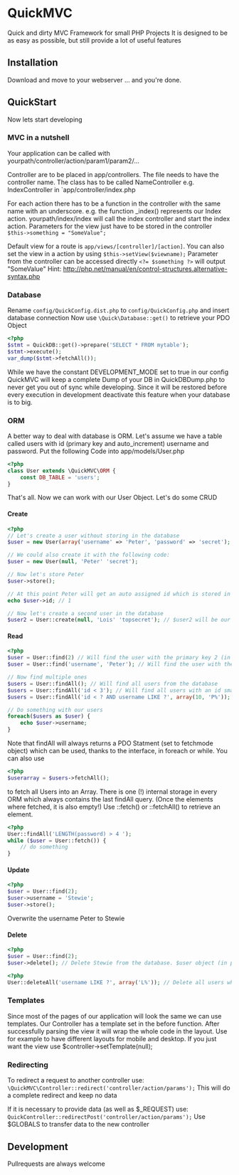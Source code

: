 # QuickMVC
Quick and dirty MVC Framework for small PHP Projects
It is designed to be as easy as possible, but still provide a lot of useful features

## Installation
Download and move to your webserver ... and you're done.

## QuickStart
Now lets start developing

### MVC in a nutshell
Your application can be called with yourpath/controller/action/param1/param2/...

Controller are to be placed in app/controllers. The file needs to have the controller name.
The class has to be called NameController
e.g. IndexController in `app/controller/index.php

For each action there has to be a function in the controller with the same name with an underscore.
e.g. the function _index() represents our Index action. yourpath/index/index will call the index controller and start
the index action.
Parameters for the view just have to be stored in the controller
`$this->something = "SomeValue";`

Default view for a route is `app/views/[controller]/[action]`. You can also set the view in a action by using `$this->setView($viewname);`
Parameter from the controller can be accessed directly
`<?= $something ?>` will output "SomeValue"
Hint: http://php.net/manual/en/control-structures.alternative-syntax.php

### Database
Rename `config/QuickConfig.dist.php` to `config/QuickConfig.php` and insert database connection
Now use `\Quick\Database::get()` to retrieve your PDO Object

```php
<?php
$stmt = QuickDB::get()->prepare('SELECT * FROM mytable');
$stmt->execute();
var_dump($stmt->fetchAll());
```

While we have the constant DEVELOPMENT_MODE set to true in our config QuickMVC will keep a complete Dump of your DB in QuickDBDump.php to never get you out of sync while developing. Since it will be restored before every execution in development deactivate this feature when your database is to big.

### ORM
A better way to deal with database is ORM.
Let's assume we have a table called users with id (primary key and auto_increment) username and password. Put the following Code into app/models/User.php

```php
<?php
class User extends \QuickMVC\ORM {
    const DB_TABLE = 'users';
}
```

That's all. Now we can work with our User Object. Let's do some CRUD

#### Create

```php
<?php
// Let's create a user without storing in the database
$user = new User(array('username' => 'Peter', 'password' => 'secret');

// We could also create it with the following code:
$user = new User(null, 'Peter' 'secret');

// Now let's store Peter
$user->store();

// At this point Peter will get an auto assigned id which is stored in our $user
echo $user->id; // 1

// Now let's create a second user in the database
$user2 = User::create(null, 'Lois' 'topsecret'); // $user2 will be our new created user object

```

#### Read

```php
<?php
$user = User::find(2) // Will find the user with the primary key 2 (in our case: Lois)
$user = User::find('username', 'Peter'); // Will find the user with the username Peter (in our case: Peter)

// Now find multiple ones
$users = User::findAll(); // Will find all users from the database
$users = User::findAll('id < 3'); // Will find all users with an id smaller than 3
$users = User::findAll('id < ? AND username LIKE ?', array(10, 'P%')); // Will find all users with an id below 10 and a username starting with P

// Do something with our users
foreach($users as $user) {
    echo $user->username;
}

```
Note that findAll will always returns a PDO Statment (set to fetchmode object) which can be used, thanks to the interface, in foreach or while.
You can also use
```php
<?php
$userarray = $users->fetchAll();
```
to fetch all Users into an Array.
There is one (!) internal storage in every ORM which always contains the last findAll query. (Once the elements where fetched, it is also empty!) Use ::fetch() or ::fetchAll() to retrieve an element.
```php
<?php
User::findAll('LENGTH(password) > 4 ');
while ($user = User::fetch()) {
    // do something
}
```

#### Update

```php
<?php
$user = User::find(2);
$user->username = 'Stewie';
$user->store();
```

Overwrite the username Peter to Stewie


#### Delete

```php
<?php
$user = User::find(2);
$user->delete(); // Delete Stewie from the database. $user object (in php) is still valid AND (!) could be stored again if required
```

```php
<?php
User::deleteAll('username LIKE ?', array('L%')); // Delete all users where the username starts with an L
```

### Templates

Since most of the pages of our application will look the same we can use templates. Our Controller has a template set in the before function. After successfully parsing the view it will wrap the whole code in the layout. Use for example to have different layouts for mobile and desktop.
If you just want the view use $controller->setTemplate(null);

### Redirecting
To redirect a request to another controller use:
`\QuickMVC\Controller::redirect('controller/action/params');`
This will do a complete redirect and keep no data

If it is necessary to provide data (as well as $_REQUEST) use:
`QuickController::redirectPost('controller/action/params');`
Use $GLOBALS to transfer data to the new controller

## Development
Pullrequests are always welcome